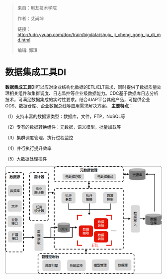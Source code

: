 > 来自：用友技术学院
> 
> 作者：艾尚坤
> 
> 链接：http://udn.yyuap.com/doc/train/bigdata/shuju_ji_cheng_gong_ju_di_md.html
> 
> 编辑: 郭琪

# 数据集成工具DI

**数据集成工具DI**可以应对企业结构化数据的ETL\/ELT需求，同时提供了数据质量处理相关组件和集群调度、日志监控等企业级数据能力。CDC基于数据库日志分析技术，可满足数据集成的实时性要求。结合iUAP平台其他产品，可提供企业ODS、数据仓库、企业数据总线等应用需求解决方案。
**主要特点**：

（1）支持丰富的数据源类型：数据库，文件，FTP，NoSQL等

（2）专有的数据转换组件：元数据，语义模型，批量加载等

（3）集群调度管理，执行过程监控

（4）并行执行提升效率

（5）大数据处理插件

![](QQ图片20161129153650.png)


